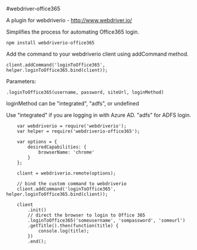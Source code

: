 #webdriver-office365

 A plugin for webdriverio - http://www.webdriver.io/
 
 Simplifies the process for automating Office365 login.
 
 ```
 npm install webdriverio-office365
 ```
 
 Add the command to your webdriverio client using addCommand method.
 
```
client.addCommand('loginToOffice365', helper.loginToOffice365.bind(client));
```

Parameters:

```
.loginToOffice365(username, password, siteUrl, loginMethod)
```

loginMethod can be "integrated", "adfs", or undefined

Use "integrated" if you are logging in with Azure AD. "adfs" for ADFS login.

 
```
	var webdriverio = require('webdriverio');
	var helper = require('webdriverio-office365');

	var options = {
	    desiredCapabilities: {
	        browserName: 'chrome'
	    }
	};

	client = webdriverio.remote(options);
	
	// bind the custom command to webdriverio
	client.addCommand('loginToOffice365', helper.loginToOffice365.bind(client));

	client
	    .init()
	    // direct the browser to login to Office 365
	    .loginToOffice365('someusername', 'sompassword', 'someurl')
	    .getTitle().then(function(title) {
	        console.log(title);
	    })
	    .end();
		
```
 
 
